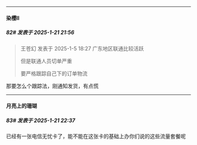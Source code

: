 ﻿
*****

####  染樱II  
##### 82#       发表于 2025-1-21 21:56

<blockquote>王苍幻 发表于 2025-1-5 18:27
广东地区联通比较活跃

但是联通人员切单严重

要严格跟踪自己下的订单物流</blockquote>
那要怎么个跟踪法，刚通知发货，有点慌


*****

####  月亮上的珊瑚  
##### 83#       发表于 2025-1-21 22:37

已经有一张电信无忧卡了，能不能在这张卡的基础上办你们说的这些流量套餐呢

